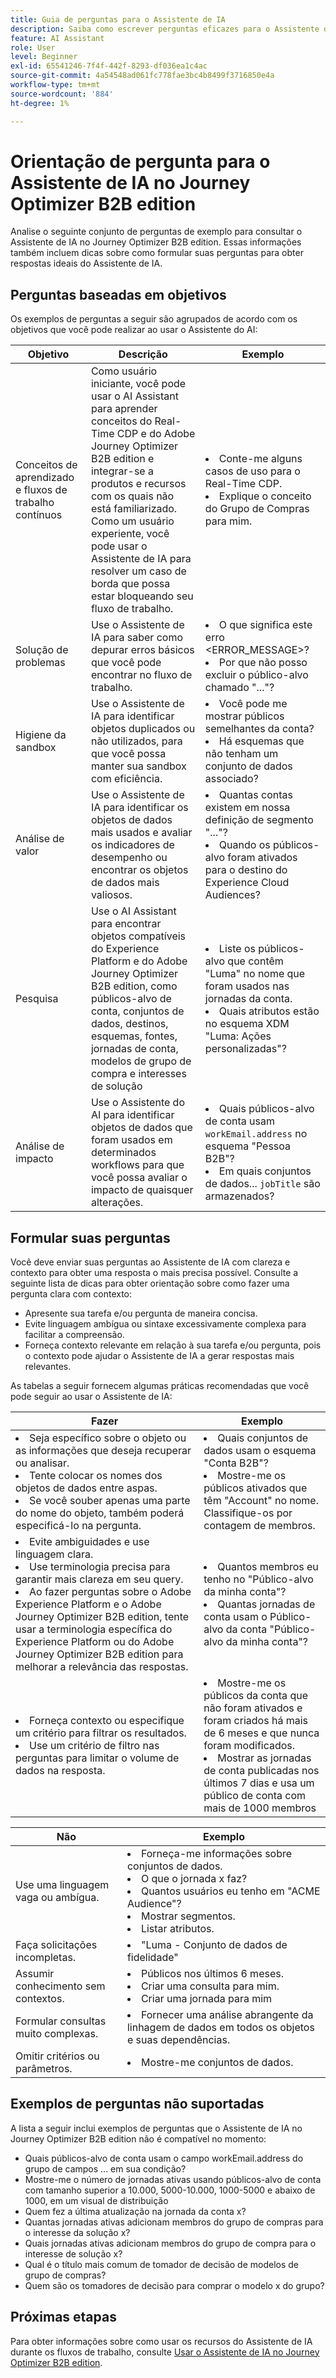```yaml
---
title: Guia de perguntas para o Assistente de IA
description: Saiba como escrever perguntas eficazes para o Assistente de IA no Journey Optimizer B2B edition.
feature: AI Assistant
role: User
level: Beginner
exl-id: 65541246-7f4f-442f-8293-df036ea1c4ac
source-git-commit: 4a54548ad061fc778fae3bc4b8499f3716850e4a
workflow-type: tm+mt
source-wordcount: '884'
ht-degree: 1%

---
```


# Orientação de pergunta para o Assistente de IA no Journey Optimizer B2B edition

Analise o seguinte conjunto de perguntas de exemplo para consultar o Assistente de IA no Journey Optimizer B2B edition. Essas informações também incluem dicas sobre como formular suas perguntas para obter respostas ideais do Assistente de IA.

## Perguntas baseadas em objetivos

Os exemplos de perguntas a seguir são agrupados de acordo com os objetivos que você pode realizar ao usar o Assistente do AI:

| Objetivo | Descrição | Exemplo |
| --- | --- | --- |
| Conceitos de aprendizado e fluxos de trabalho contínuos | Como usuário iniciante, você pode usar o AI Assistant para aprender conceitos do Real-Time CDP e do Adobe Journey Optimizer B2B edition e integrar-se a produtos e recursos com os quais não está familiarizado. <br>Como um usuário experiente, você pode usar o Assistente de IA para resolver um caso de borda que possa estar bloqueando seu fluxo de trabalho. | <li>Conte-me alguns casos de uso para o Real-Time CDP. <li>Explique o conceito do Grupo de Compras para mim. |
| Solução de problemas | Use o Assistente de IA para saber como depurar erros básicos que você pode encontrar no fluxo de trabalho. | <li>O que significa este erro &lt;ERROR_MESSAGE>? <li>Por que não posso excluir o público-alvo chamado &quot;...&quot;? |
| Higiene da sandbox | Use o Assistente de IA para identificar objetos duplicados ou não utilizados, para que você possa manter sua sandbox com eficiência. | <li>Você pode me mostrar públicos semelhantes da conta? <li>Há esquemas que não tenham um conjunto de dados associado? |
| Análise de valor | Use o Assistente de IA para identificar os objetos de dados mais usados e avaliar os indicadores de desempenho ou encontrar os objetos de dados mais valiosos. | <li>Quantas contas existem em nossa definição de segmento &quot;...&quot;? <li>Quando os públicos-alvo foram ativados para o destino do Experience Cloud Audiences? |
| Pesquisa | Use o AI Assistant para encontrar objetos compatíveis do Experience Platform e do Adobe Journey Optimizer B2B edition, como públicos-alvo de conta, conjuntos de dados, destinos, esquemas, fontes, jornadas de conta, modelos de grupo de compra e interesses de solução | <li>Liste os públicos-alvo que contêm &quot;Luma&quot; no nome que foram usados nas jornadas da conta. <li>Quais atributos estão no esquema XDM &quot;Luma: Ações personalizadas&quot;? |
| Análise de impacto | Use o Assistente do AI para identificar objetos de dados que foram usados em determinados workflows para que você possa avaliar o impacto de quaisquer alterações. | <li>Quais públicos-alvo de conta usam `workEmail.address` no esquema &quot;Pessoa B2B&quot;? <li>Em quais conjuntos de dados... `jobTitle` são armazenados? |

## Formular suas perguntas

Você deve enviar suas perguntas ao Assistente de IA com clareza e contexto para obter uma resposta o mais precisa possível. Consulte a seguinte lista de dicas para obter orientação sobre como fazer uma pergunta clara com contexto:

* Apresente sua tarefa e/ou pergunta de maneira concisa.
* Evite linguagem ambígua ou sintaxe excessivamente complexa para facilitar a compreensão.
* Forneça contexto relevante em relação à sua tarefa e/ou pergunta, pois o contexto pode ajudar o Assistente de IA a gerar respostas mais relevantes.

As tabelas a seguir fornecem algumas práticas recomendadas que você pode seguir ao usar o Assistente de IA:

| Fazer | Exemplo |
| --- | --- |
| <li>Seja específico sobre o objeto ou as informações que deseja recuperar ou analisar. <li>Tente colocar os nomes dos objetos de dados entre aspas. <li>Se você souber apenas uma parte do nome do objeto, também poderá especificá-lo na pergunta. | <li>Quais conjuntos de dados usam o esquema &quot;Conta B2B&quot;? <li>Mostre-me os públicos ativados que têm &quot;Account&quot; no nome. Classifique-os por contagem de membros. |
| <li>Evite ambiguidades e use linguagem clara. <li>Use terminologia precisa para garantir mais clareza em seu query. <li>Ao fazer perguntas sobre o Adobe Experience Platform e o Adobe Journey Optimizer B2B edition, tente usar a terminologia específica do Experience Platform ou do Adobe Journey Optimizer B2B edition para melhorar a relevância das respostas. | <li>Quantos membros eu tenho no &quot;Público-alvo da minha conta&quot;? <li>Quantas jornadas de conta usam o Público-alvo da conta &quot;Público-alvo da minha conta&quot;? |
| <li>Forneça contexto ou especifique um critério para filtrar os resultados. <li>Use um critério de filtro nas perguntas para limitar o volume de dados na resposta. | <li>Mostre-me os públicos da conta que não foram ativados e foram criados há mais de 6 meses e que nunca foram modificados. <li>Mostrar as jornadas de conta publicadas nos últimos 7 dias e usa um público de conta com mais de 1000 membros |

| Não | Exemplo |
| --- | --- |
| Use uma linguagem vaga ou ambígua. | <li>Forneça-me informações sobre conjuntos de dados. <li>O que o jornada x faz? <li>Quantos usuários eu tenho em &quot;ACME Audience&quot;? <li>Mostrar segmentos. <li>Listar atributos. |
| Faça solicitações incompletas. | <li>&quot;Luma - Conjunto de dados de fidelidade&quot; |
| Assumir conhecimento sem contextos. | <li>Públicos nos últimos 6 meses. <li>Criar uma consulta para mim. <li>Criar uma jornada para mim |
| Formular consultas muito complexas. | <li>Fornecer uma análise abrangente da linhagem de dados em todos os objetos e suas dependências. |
| Omitir critérios ou parâmetros. | <li>Mostre-me conjuntos de dados. |

## Exemplos de perguntas não suportadas

A lista a seguir inclui exemplos de perguntas que o Assistente de IA no Journey Optimizer B2B edition não é compatível no momento:

* Quais públicos-alvo de conta usam o campo workEmail.address do grupo de campos ... em sua condição? 
* Mostre-me o número de jornadas ativas usando públicos-alvo de conta com tamanho superior a 10.000, 5000-10.000, 1000-5000 e abaixo de 1000, em um visual de distribuição
* Quem fez a última atualização na jornada da conta x?
* Quantas jornadas ativas adicionam membros do grupo de compras para o interesse da solução x?
* Quais jornadas ativas adicionam membros do grupo de compra para o interesse de solução x?
* Qual é o título mais comum de tomador de decisão de modelos de grupo de compras?
* Quem são os tomadores de decisão para comprar o modelo x do grupo?

## Próximas etapas

Para obter informações sobre como usar os recursos do Assistente de IA durante os fluxos de trabalho, consulte [Usar o Assistente de IA no Journey Optimizer B2B edition](./use-ai-assistant.md).
